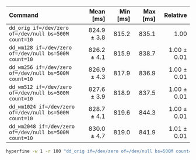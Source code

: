 | Command | Mean [ms] | Min [ms] | Max [ms] | Relative |
|:---|---:|---:|---:|---:|
| `dd_orig if=/dev/zero of=/dev/null bs=500M count=10` | 824.9 ± 3.8 | 815.2 | 835.1 | 1.00 |
| `dd_wm128 if=/dev/zero of=/dev/null bs=500M count=10` | 826.2 ± 4.1 | 815.9 | 838.7 | 1.00 ± 0.01 |
| `dd_wm256 if=/dev/zero of=/dev/null bs=500M count=10` | 826.9 ± 4.3 | 817.9 | 836.9 | 1.00 ± 0.01 |
| `dd_wm512 if=/dev/zero of=/dev/null bs=500M count=10` | 827.6 ± 3.9 | 818.9 | 837.5 | 1.00 ± 0.01 |
| `dd_wm1024 if=/dev/zero of=/dev/null bs=500M count=10` | 828.7 ± 4.1 | 819.6 | 844.3 | 1.00 ± 0.01 |
| `dd_wm2048 if=/dev/zero of=/dev/null bs=500M count=10` | 830.0 ± 4.7 | 819.0 | 841.9 | 1.01 ± 0.01 |


```bash
hyperfine -w 1 -r 100 "dd_orig if=/dev/zero of=/dev/null bs=500M count=10" "dd_wm128 if=/dev/zero of=/dev/null bs=500M count=10" "dd_wm256 if=/dev/zero of=/dev/null bs=500M count=10" "dd_wm512 if=/dev/zero of=/dev/null bs=500M count=10" "dd_wm1024 if=/dev/zero of=/dev/null bs=500M count=10" "dd_wm2048 if=/dev/zero of=/dev/null bs=500M count=10"
```
